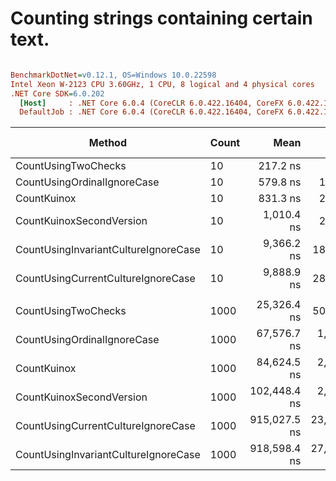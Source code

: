 # Counting strings containing certain text.

``` ini

BenchmarkDotNet=v0.12.1, OS=Windows 10.0.22598
Intel Xeon W-2123 CPU 3.60GHz, 1 CPU, 8 logical and 4 physical cores
.NET Core SDK=6.0.202
  [Host]     : .NET Core 6.0.4 (CoreCLR 6.0.422.16404, CoreFX 6.0.422.16404), X64 RyuJIT
  DefaultJob : .NET Core 6.0.4 (CoreCLR 6.0.422.16404, CoreFX 6.0.422.16404), X64 RyuJIT


```
|                               Method | Count |         Mean |        Error |       StdDev |       Median | Ratio | RatioSD | Gen 0 | Gen 1 | Gen 2 | Allocated |
|------------------------------------- |------ |-------------:|-------------:|-------------:|-------------:|------:|--------:|------:|------:|------:|----------:|
|                  CountUsingTwoChecks |    10 |     217.2 ns |      5.25 ns |     15.14 ns |     213.5 ns |  1.00 |    0.00 |     - |     - |     - |         - |
|          CountUsingOrdinalIgnoreCase |    10 |     579.8 ns |     11.52 ns |     17.93 ns |     580.6 ns |  2.60 |    0.19 |     - |     - |     - |         - |
|                          CountKuinox |    10 |     831.3 ns |     22.25 ns |     63.83 ns |     819.4 ns |  3.84 |    0.37 |     - |     - |     - |         - |
|             CountKuinoxSecondVersion |    10 |   1,010.4 ns |     20.14 ns |     58.12 ns |   1,008.0 ns |  4.67 |    0.41 |     - |     - |     - |         - |
| CountUsingInvariantCultureIgnoreCase |    10 |   9,366.2 ns |    185.66 ns |    465.78 ns |   9,301.8 ns | 42.87 |    3.54 |     - |     - |     - |         - |
|   CountUsingCurrentCultureIgnoreCase |    10 |   9,888.9 ns |    284.21 ns |    824.54 ns |   9,615.5 ns | 45.73 |    4.58 |     - |     - |     - |         - |
|                                      |       |              |              |              |              |       |         |       |       |       |           |
|                  CountUsingTwoChecks |  1000 |  25,326.4 ns |    504.82 ns |  1,228.81 ns |  25,180.8 ns |  1.00 |    0.00 |     - |     - |     - |         - |
|          CountUsingOrdinalIgnoreCase |  1000 |  67,576.7 ns |  1,827.48 ns |  5,359.69 ns |  66,016.5 ns |  2.66 |    0.23 |     - |     - |     - |         - |
|                          CountKuinox |  1000 |  84,624.5 ns |  2,438.28 ns |  7,112.58 ns |  82,890.0 ns |  3.33 |    0.28 |     - |     - |     - |         - |
|             CountKuinoxSecondVersion |  1000 | 102,448.4 ns |  2,031.74 ns |  2,978.10 ns | 102,533.3 ns |  4.08 |    0.25 |     - |     - |     - |         - |
|   CountUsingCurrentCultureIgnoreCase |  1000 | 915,027.5 ns | 23,496.53 ns | 67,792.87 ns | 906,063.2 ns | 36.11 |    3.10 |     - |     - |     - |         - |
| CountUsingInvariantCultureIgnoreCase |  1000 | 918,598.4 ns | 27,307.83 ns | 77,910.77 ns | 904,839.4 ns | 36.50 |    3.51 |     - |     - |     - |         - |
